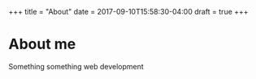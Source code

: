 +++
title = "About"
date = 2017-09-10T15:58:30-04:00
draft = true
+++

# About me
Something something web development